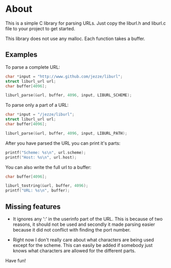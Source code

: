 # About

This is a simple C library for parsing URLs. Just copy the liburl.h and
liburl.c file to your project to get started.

This library does not use any malloc. Each function takes a buffer.

## Examples

To parse a complete URL:

```c
char *input = "http://www.github.com/jezze/liburl";
struct liburl_url url;
char buffer[4096];

liburl_parse(&url, buffer, 4096, input, LIBURL_SCHEME);
```

To parse only a part of a URL:

```c
char *input = "/jezze/liburl";
struct liburl_url url;
char buffer[4096];

liburl_parse(&url, buffer, 4096, input, LIBURL_PATH);
```

After you have parsed the URL you can print it's parts:

```c
printf("Scheme: %s\n", url.scheme);
printf("Host: %s\n", url.host);
```

You can also write the full url to a buffer:

```c
char buffer[4096];

liburl_tostring(&url, buffer, 4096);
printf("URL: %s\n", buffer);
```

## Missing features

* It ignores any ':' in the userinfo part of the URL. This is because of
  two reasons, it should not be used and secondly it made parsing easier
  because it did not conflict with finding the port number.

* Right now I don't really care about what characters are being used
  except for the scheme. This can easily be added if somebody just knows
  what characters are allowed for the different parts.

Have fun!
